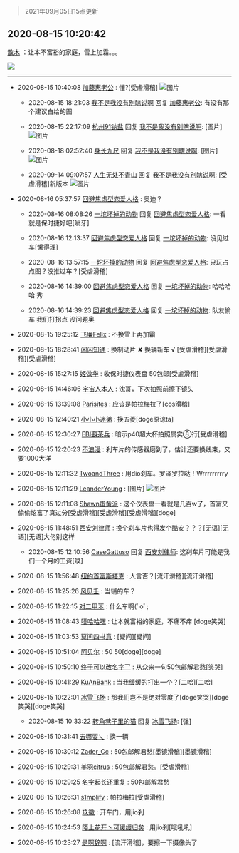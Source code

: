 > 2021年09月05日15点更新
<link rel="stylesheet" href="https://cdn.jsdelivr.net/gh/taotie6/sampleJSON@main/css/photo_show.css">


 ## 2020-08-15 10:20:42 

 [㪚木](https://www.coolapk.com/feed/20927209?shareKey=MjFmZDJkMzY1NzgyNjEzMTc1NmY~) ：让本不富裕的家庭，雪上加霜。。。 

<div class="album">
<img class="img-item" src="https://image.coolapk.com/feed/2020/0815/10/1081091_742c5947_8041_7963@2494x3325.jpeg" />
</div>

 ------- 

- 2020-08-15 10:40:08 [加藤惠老公](uid=1266680) : 懂?[受虐滑稽] ![图片](https://image.coolapk.com/feed/2020/0801/22/484335_2a658560_3422_3241@609x274.jpeg)

    - 2020-08-15 18:21:03 [我不是我没有别瞎说啊](uid=2231912) 回复 [加藤惠老公](uid=1266680): 有没有那个建议白给的图 

    - 2020-08-15 22:17:09 [杭州91钠盐](uid=3259505) 回复 [我不是我没有别瞎说啊](uid=2231912): [图片] ![图片](https://image.coolapk.com/feed/2020/0815/22/3259505_56546e5d_1028_4293@203x154.jpeg)

    - 2020-08-18 02:52:40 [身长九尺](uid=609083) 回复 [我不是我没有别瞎说啊](uid=2231912): [图片] ![图片](https://image.coolapk.com/feed/2020/0818/02/609083_4cffb60f_0359_6724@198x94.jpeg)

    - 2020-09-14 09:07:57 [人生无处不青山](uid=597530) 回复 [我不是我没有别瞎说啊](uid=2231912): [受虐滑稽]新版本 ![图片](https://image.coolapk.com/feed/2020/0905/10/3532906_1814a788_1341_1646@828x662.jpeg)

- 2020-08-16 05:37:57 [回避焦虑型恋爱人格](uid=667020) : 奥迪？ 

    - 2020-08-16 08:08:26 [一坨坏掉的动物](uid=1129860) 回复 [回避焦虑型恋爱人格](uid=667020): 一看就是保时捷好吧[呲牙] 

    - 2020-08-16 12:13:37 [回避焦虑型恋爱人格](uid=667020) 回复 [一坨坏掉的动物](uid=1129860): 没见过车[懒得理] 

    - 2020-08-16 13:57:15 [一坨坏掉的动物](uid=1129860) 回复 [回避焦虑型恋爱人格](uid=667020): 只玩占点图？没推过车？[受虐滑稽] 

    - 2020-08-16 14:39:00 [回避焦虑型恋爱人格](uid=667020) 回复 [一坨坏掉的动物](uid=1129860): 哈哈哈哈 秀 

    - 2020-08-16 14:39:23 [回避焦虑型恋爱人格](uid=667020) 回复 [一坨坏掉的动物](uid=1129860): 队友偷车 我们打拐点 没问题奥 

- 2020-08-15 19:25:12 [飞廉Felix](uid=900024) : 不换雪上再加霜 

- 2020-08-15 18:28:41 [闲闲知通](uid=1703409) : 换制动片 ✘
换辆新车 √
[受虐滑稽][受虐滑稽][受虐滑稽] 

- 2020-08-15 15:27:15 [姬做华](uid=662134) : 收保时捷仪表盘  50包邮[受虐滑稽] 

- 2020-08-15 14:46:06 [宇宙人本人](uid=1597114) : 沈哥，下次拍照前擦下镜头 

- 2020-08-15 13:39:08 [Parisites](uid=2440840) : 应该是帕拉梅拉了[cos滑稽] 

- 2020-08-15 12:40:21 [小小小迷弟](uid=1846299) : 换五菱[doge原谅ta] 

- 2020-08-15 12:30:27 [FBI斟茶兵](uid=2990798) : 暗示p40超大杯拍照属实⑧行[受虐滑稽] 

- 2020-08-15 12:20:23 [不浪漫](uid=1293716) : 刹车片的传感器磨到了，估计还要换线束，又要1000大洋 

- 2020-08-15 12:11:32 [TwoandThree](uid=1328568) : 用dio刹车。罗泽罗拉哒！Wrrrrrrrrry 

- 2020-08-15 12:11:29 [LeanderYoung](uid=3276804) : [图片] ![图片](https://image.coolapk.com/feed/2020/0815/12/3276804_426d380f_4688_5698@465x457.jpeg)

- 2020-08-15 12:11:08 [Shawn蛋黄派](uid=2642278) : 这个仪表盘一看就是几百w了，首富又偷偷炫富了真过分[受虐滑稽][受虐滑稽][受虐滑稽][doge] 

- 2020-08-15 11:48:51 [西安刘律师](uid=1906671) : 换个刹车片也得发个酷安？？？[无语][无语][无语]大佬别这样 

    - 2020-08-15 12:10:56 [CaseGattuso](uid=1275642) 回复 [西安刘律师](uid=1906671): 这刹车片可能是我们一个月的工资[噗] 

- 2020-08-15 11:56:48 [纽约首富斯塔克](uid=1032803) : 人言否？[流汗滑稽][流汗滑稽] 

- 2020-08-15 11:25:26 [风见壬](uid=1512297) : 当铺的车？ 

- 2020-08-15 11:22:15 [对二甲苯](uid=2184595) : 什么车啊(ﾟoﾟ; 

- 2020-08-15 11:08:43 [噗哈哈嘿](uid=1020780) : 让本就富裕的家庭，不痛不痒 [doge笑哭] 

- 2020-08-15 11:03:53 [莫问四书意](uid=948776) : [疑问][疑问] 

- 2020-08-15 10:51:04 [阿贝尔](uid=717920) : 50 50[doge][doge] 

- 2020-08-15 10:50:10 [终于可以改名字乛](uid=1560563) : 从众来一句50包邮解君愁[笑哭] 

- 2020-08-15 10:41:29 [KuAnBank](uid=1245163) : 当我缓缓的打出一个？[二哈][二哈] 

- 2020-08-15 10:22:01 [冰雪飞扬](uid=2377629) : 那我们岂不是绝对零度了[doge笑哭][doge笑哭][doge笑哭] 

    - 2020-08-15 10:33:22 [转角巷子里的猫](uid=990610) 回复 [冰雪飞扬](uid=2377629): [强] 

- 2020-08-15 10:31:41 [去哪耍乀](uid=3267838) : 换一辆 

- 2020-08-15 10:30:12 [Zader_Cc](uid=1453125) : 50包邮解君愁[墨镜滑稽][墨镜滑稽] 

- 2020-08-15 10:29:31 [羊羽citrus](uid=2388015) : 50包邮解君愁。[受虐滑稽] 

- 2020-08-15 10:29:25 [名字起长还重复](uid=485854) : 50包邮解君愁 

- 2020-08-15 10:26:31 [s1mplify](uid=1732022) : 帕拉梅拉[受虐滑稽] 

- 2020-08-15 10:26:08 [玖徽](uid=1272117) : 开车门，用jio刹 

- 2020-08-15 10:24:53 [陌上花开丶可缓缓归矣](uid=2331211) : 用jio刹[哦吼吼] 

- 2020-08-15 10:23:27 [是啊辞啊](uid=963639) : [流汗滑稽]，要擦一下摄像头了 

